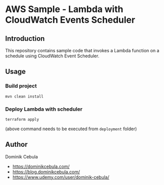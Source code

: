 # AWS Sample - Lambda with CloudWatch Events Scheduler

## Introduction

This repository contains sample code that invokes a Lambda function on a schedule using CloudWatch Event Scheduler.

## Usage

### Build project

```shell
mvn clean install
```

### Deploy Lambda with scheduler

```shell
terraform apply
```

(above command needs to be executed from `deployment` folder)

## Author

Dominik Cebula

* https://dominikcebula.com/
* https://blog.dominikcebula.com/
* https://www.udemy.com/user/dominik-cebula/
